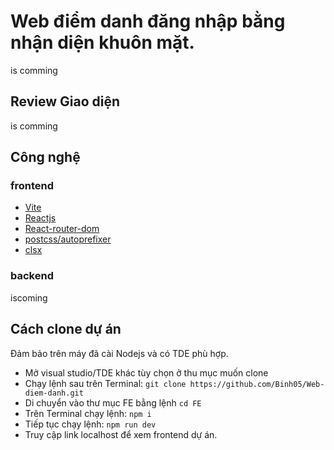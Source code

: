 # Web điểm danh đăng nhập bằng nhận diện khuôn mặt.

is comming

## Review Giao diện

is comming

## Công nghệ

### frontend

- [Vite](https://vite.dev/)
- [Reactjs](https://react.dev/)
- [React-router-dom](https://reactrouter.com/)
- [postcss/autoprefixer](https://postcss.org/)
- [clsx](https://www.npmjs.com/package/clsx)

### backend

iscoming


## Cách clone dự án

Đảm bảo trên máy đã cài Nodejs và có TDE phù hợp.

- Mở visual studio/TDE khác tùy chọn ở thu mục muốn clone
- Chạy lệnh sau trên Terminal:
```git clone https://github.com/Binh05/Web-diem-danh.git```
- Di chuyển vào thư mục FE bằng lệnh 
```cd FE```
- Trên Terminal chạy lệnh:
```npm i```
- Tiếp tục chạy lệnh:
```npm run dev```
- Truy cập link localhost để xem frontend dự án.